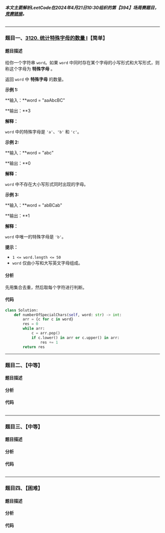 ###### **本文主要解析LeetCode在2024年4月21日10:30组织的第【394】场周赛题目，**[**竞赛链接**](https://leetcode.cn/contest/weekly-contest-394)**。**

---

### 题目一、[3120. 统计特殊字母的数量 I](https://leetcode.cn/contest/weekly-contest-394/problems/count-the-number-of-special-characters-i/)【简单】

#### 题目描述

给你一个字符串 `word`。如果 `word` 中同时存在某个字母的小写形式和大写形式，则称这个字母为 **特殊字母** 。

返回 `word` 中 **特殊字母** 的数量。

 

**示例 1:**

**输入：**word = "aaAbcBC"

**输出：**3

**解释：**

`word` 中的特殊字母是 `'a'`、`'b'` 和 `'c'`。

**示例 2:**

**输入：**word = "abc"

**输出：**0

**解释：**

`word` 中不存在大小写形式同时出现的字母。

**示例 3:**

**输入：**word = "abBCab"

**输出：**1

**解释：**

`word` 中唯一的特殊字母是 `'b'`。

 

**提示：**

- `1 <= word.length <= 50`
- `word` 仅由小写和大写英文字母组成。

#### 分析

先用集合去重，然后取每个字符进行判断。

#### 代码

```python
class Solution:
    def numberOfSpecialChars(self, word: str) -> int:
        arr = {c for c in word}
        res = 0
        while arr:
            c = arr.pop()
            if c.lower() in arr or c.upper() in arr:
                res += 1
        return res
```



------

### 题目二、【中等】

#### 题目描述





#### 分析





#### 代码

```Python

```

------

### 题目三、【中等】

#### 题目描述



#### 分析



#### 代码

```python

```

------

### 题目四、【困难】

#### 题目描述



#### 分析



#### 代码

```python

```

